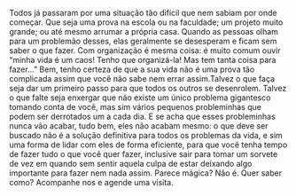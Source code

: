 Todos já passaram por uma situação tão difícil que nem sabiam por onde começar. Que seja uma prova na escola ou na faculdade; um projeto muito grande; ou até mesmo arrumar a própria casa. Quando as pessoas olham para um problemão desses, elas geralmente se desesperam e ficam sem saber o que fazer. Com organização é mesma coisa: é muito comum ouvir “minha vida é um caos! Tenho que organizá-la! Mas tem tanta coisa para fazer...” Bem, tenho certeza de que a sua vida não é uma prova tão complicada assim que você não sabe nem errar assim.Talvez o que faça seja dar um primeiro passo para que todos os outros se desenrolem. Talvez o que falte seja enxergar que não existe um único problema gigantesco tomando conta de você, mas sim vários pequenos probleminhas que podem ser derrotados um a cada dia. E se acha que esses probleminhas nunca vão acabar, tudo bem, eles não acabam mesmo: o que deve ser buscado não é a solução definitiva para todos os problemas da vida, e sim uma forma de lidar com eles de forma eficiente, para que você tenha tempo de fazer tudo o que você quer fazer, inclusive sair para tomar um sorvete de vez em quando sem sentir aquela culpa de estar deixando algo importante para fazer nem nada assim. Parece mágica? Não é. Quer saber como? Acompanhe nos e agende uma visita.
